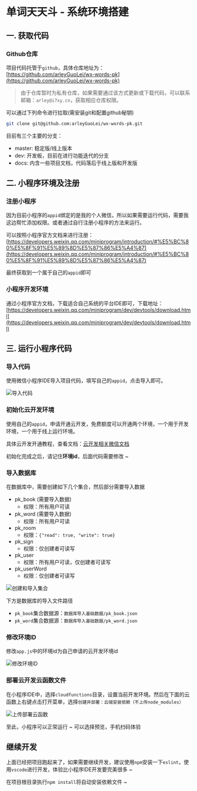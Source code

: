 # 单词天天斗 - 系统环境搭建

## 一. 获取代码

### Github仓库

项目代码托管于`github`，具体仓库地址为：[https://github.com/arleyGuoLei/wx-words-pk](https://github.com/arleyGuoLei/wx-words-pk)

> 由于仓库暂时为私有仓库，如果需要通过该方式更新或下载代码，可以联系邮箱：`arley@i7xy.cn`，获取相应仓库权限。

可以通过下列命令进行拉取(需安装git和配置github秘钥)

```bash
git clone git@github.com:arleyGuoLei/wx-words-pk.git
```

目前有三个主要的分支：

- master: 稳定版/线上版本
- dev: 开发板，目前在进行功能迭代的分支
- docs: 内含一些项目文档，代码落后于线上版和开发版

## 二. 小程序环境及注册

### 注册小程序

因为目前小程序的`appid`绑定的是我的个人微信，所以如果需要运行代码，需要我这边帮忙添加权限。或者通过自行注册小程序的方法来运行。

可以按照小程序官方文档来进行注册：[https://developers.weixin.qq.com/miniprogram/introduction/#%E5%BC%80%E5%8F%91%E5%89%8D%E5%87%86%E5%A4%87](https://developers.weixin.qq.com/miniprogram/introduction/#%E5%BC%80%E5%8F%91%E5%89%8D%E5%87%86%E5%A4%87)

最终获取到一个属于自己的`appid`即可

### 小程序开发环境

通过小程序官方文档，下载适合自己系统的平台IDE即可，下载地址：[https://developers.weixin.qq.com/miniprogram/dev/devtools/download.html](https://developers.weixin.qq.com/miniprogram/dev/devtools/download.html)

## 三. 运行小程序代码


### 导入代码

使用微信小程序IDE导入项目代码，填写自己的`appid`，点击导入即可。

![导入代码](https://imgkr.cn-bj.ufileos.com/966113ff-c4a6-4310-9856-c386b369b207.png)

### 初始化云开发环境

使用自己的`appid`，申请开通云开发，免费额度可以开通两个环境，一个用于开发环境，一个用于线上运行环境。

具体云开发开通教程，查看文档：[云开发相关微信文档](https://developers.weixin.qq.com/miniprogram/dev/wxcloud/basis/quickstart.html#_2-%E5%BC%80%E9%80%9A%E4%BA%91%E5%BC%80%E5%8F%91%E3%80%81%E5%88%9B%E5%BB%BA%E7%8E%AF%E5%A2%83)

初始化完成之后，请记住**环境id**，后面代码需要修改 ~

### 导入数据库

在数据库中，需要创建如下几个集合，然后部分需要导入数据

- pk_book (需要导入数据)
  - 权限：所有用户可读
- pk_word (需要导入数据)
  - 权限：所有用户可读
- pk_room
  - 权限：`{"read": true, "write": true}`
- pk_sign
  - 权限：仅创建者可读写
- pk_user
  - 权限：所有用户可读，仅创建者可读写
- pk_userWord
  - 权限：仅创建者可读写

![创建和导入集合](https://imgkr.cn-bj.ufileos.com/ec9ae925-1d53-47d8-b5fd-fcb56d46dddb.png)

下方是数据库的导入文件路径

- `pk_book`集合数据源：`数据库导入基础数据/pk_book.json`
- `pk_word`集合数据源：`数据库导入基础数据/pk_word.json`

### 修改环境ID

修改`app.js`中的环境id为自己申请的云开发环境id

![修改环境ID](https://imgkr.cn-bj.ufileos.com/4acce304-4333-45e5-85d2-0e8c2257bc33.png)

### 部署云开发云函数文件

在小程序IDE中，选择`cloudfunctions`目录，设置当前开发环境。然后在下面的云函数上右键点击打开菜单，选择`创建并部署：云端安装依赖（不上传node_modules）`

![上传部署云函数](https://imgkr.cn-bj.ufileos.com/b5243736-732f-4bfe-9674-8996c860ced8.png)

至此，小程序可以正常运行 ~ 可以选择预览，手机扫码体验

## 继续开发

上面已经把项目跑起来了，如果需要继续开发，建议使用`npm`安装一下`eslint`，使用`vscode`进行开发，体验比小程序IDE开发要完美很多 ~

在项目根目录执行`npm install`将自动安装依赖文件 ~
